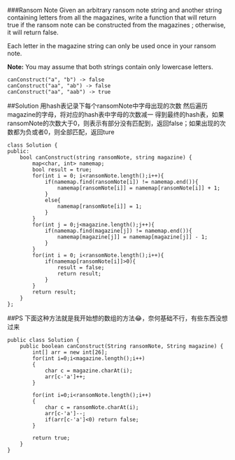###Ransom Note
Given an arbitrary ransom note string and another string containing letters from all the magazines, write a function that will return true if the ransom note can be constructed from the magazines ; otherwise, it will return false.

Each letter in the magazine string can only be used once in your ransom note.

**Note:**
You may assume that both strings contain only lowercase letters.

```
canConstruct("a", "b") -> false
canConstruct("aa", "ab") -> false
canConstruct("aa", "aab") -> true
```

##Solution
用hash表记录下每个ransomNote中字母出现的次数
然后遍历magazine的字母，将对应的hash表中字母的次数减一
得到最终的hash表，如果ransomNote的次数大于0，则表示有部分没有匹配到，返回false；如果出现的次数都为负或者0，则全部匹配，返回ture

```
class Solution {
public:
    bool canConstruct(string ransomNote, string magazine) {
        map<char, int> namemap;
        bool result = true;
        for(int i = 0; i<ransomNote.length();i++){
            if(namemap.find(ransomNote[i]) != namemap.end()){
                namemap[ransomNote[i]] = namemap[ransomNote[i]] + 1;
            }
            else{
                namemap[ransomNote[i]] = 1;
            }
        }
        for(int j = 0;j<magazine.length();j++){
            if(namemap.find(magazine[j]) != namemap.end()){
                namemap[magazine[j]] = namemap[magazine[j]] - 1;
            }
        }
        for(int i = 0; i<ransomNote.length();i++){
            if(namemap[ransomNote[i]]>0){
                result = false;
                return result;
            }
        }
        return result;
    }
};
```

##PS
下面这种方法就是我开始想的数组的方法😂，奈何基础不行，有些东西没想过来

```
public class Solution {
    public boolean canConstruct(String ransomNote, String magazine) {
        int[] arr = new int[26];
        for(int i=0;i<magazine.length();i++)
        {
            char c = magazine.charAt(i);
            arr[c-'a']++;
        }
        
        for(int i=0;i<ransomNote.length();i++)
        {
            char c = ransomNote.charAt(i);
            arr[c-'a']--;
            if(arr[c-'a']<0) return false;
        }
        
        return true;
    }
}
```
